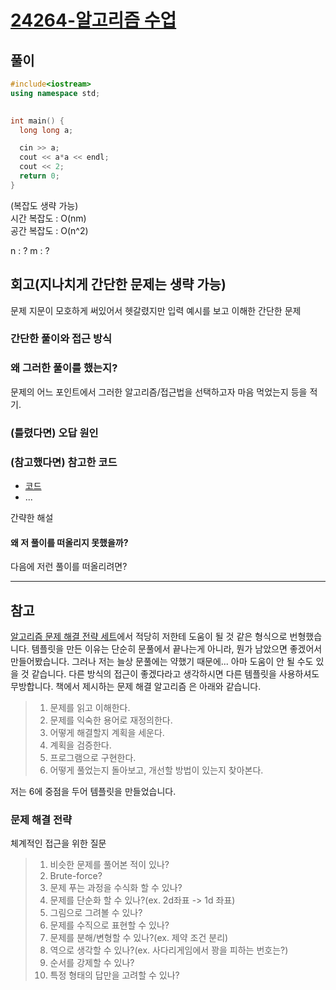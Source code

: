 # [24264-알고리즘 수업](https://www.acmicpc.net/problem/24264)

## 풀이

```cpp
#include<iostream>
using namespace std;

 
int main() {
  long long a;

  cin >> a;
  cout << a*a << endl;
  cout << 2;
  return 0;
}
```


(복잡도 생략 가능)  
시간 복잡도 : O(nm)  
공간 복잡도 : O(n^2)

n : ?
m : ?

## 회고(지나치게 간단한 문제는 생략 가능)
문제 지문이 모호하게 써있어서 헷갈렸지만 입력 예시를 보고 이해한 간단한 문제 
### 간단한 풀이와 접근 방식

### 왜 그러한 풀이를 했는지? 

문제의 어느 포인트에서 그러한 알고리즘/접근법을 선택하고자 마음 먹었는지 등을 적기.   

### (틀렸다면) 오답 원인

### (참고했다면) 참고한 코드

- [코드](링크)
- ...

간략한 해설

#### 왜 저 풀이를 떠올리지 못했을까?

다음에 저런 풀이를 떠올리려면?

---

## 참고

[알고리즘 문제 해결 전략 세트](https://product.kyobobook.co.kr/detail/S000001032946)에서 적당히 저한테 도움이 될 것 같은 형식으로 번형했습니다. 템플릿을 만든 이유는 단순히 문풀에서 끝나는게 아니라, 뭔가 남았으면 좋겠어서 만들어봤습니다. 
그러나 저는 늘상 문풀에는 약했기 때문에... 아마 도움이 안 될 수도 있을 것 같습니다.
다른 방식의 접근이 좋겠다라고 생각하시면 다른 템플릿을 사용하셔도 무방합니다. 책에서 제시하는 문제 해결 알고리즘 은 아래와 같습니다.

> 1. 문제를 읽고 이해한다.
> 2. 문제를 익숙한 용어로 재정의한다.
> 3. 어떻게 해결할지 계획을 세운다.
> 4. 계획을 검증한다.
> 5. 프로그램으로 구현한다.
> 6. 어떻게 풀었는지 돌아보고, 개선할 방법이 있는지 찾아본다.

저는 6에 중점을 두어 템플릿을 만들었습니다.  

### 문제 해결 전략

체계적인 접근을 위한 질문

> 1. 비슷한 문제를 풀어본 적이 있나?
> 2. Brute-force?
> 3. 문제 푸는 과정을 수식화 할 수 있나?
> 4. 문제를 단순화 할 수 있나?(ex. 2d좌표 -> 1d 좌표)
> 5. 그림으로 그려볼 수 있나?
> 6. 문제를 수직으로 표현할 수 있나?
> 7. 문제를 분해/변형할 수 있나?(ex. 제약 조건 분리)
> 8. 역으로 생각할 수 있나?(ex. 사다리게임에서 꽝을 피하는 번호는?)
> 9. 순서를 강제할 수 있나?
> 10. 특정 형태의 답만을 고려할 수 있나?

 
